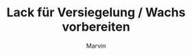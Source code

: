 ---
title: Lack für Versiegelung / Wachs vorbereiten
author: Marvin
layout: post
head__img--fullurl: //glossboss.de/images/
wps_subtitle:
  - 'Wichtige Infos zu IPA und co'
categories:
  - Allgemein
---
